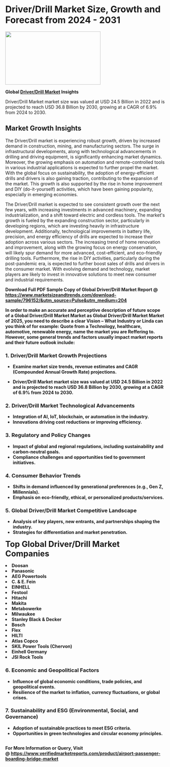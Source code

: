 <H1>Driver/Drill Market Size, Growth and Forecast from 2024 - 2031</H1><img class="aligncenter size-medium wp-image-584254" src="https://thirdeyenews.in/wp-content/uploads/2024/09/Global-Market-Research-300x168.jpeg" alt="" width="300" height="168" /><p><strong>Global&nbsp;<a href="https://www.marketsizeandtrends.com/download-sample/796152/&amp;utm_source=Pulse&amp;utm_medium=204">Driver/Drill Market</a> Insights</strong></p><p>Driver/Drill Market market size was valued at USD 24.5 Billion in 2022 and is projected to reach USD 36.8 Billion by 2030, growing at a CAGR of 6.9% from 2024 to 2030.</p><p><h2>Market Growth Insights</h2> <p>The Driver/Drill market is experiencing robust growth, driven by increased demand in construction, mining, and manufacturing sectors. The surge in infrastructural developments, along with technological advancements in drilling and driving equipment, is significantly enhancing market dynamics. Moreover, the growing emphasis on automation and remote-controlled tools in various industrial applications is expected to further propel the market. With the global focus on sustainability, the adoption of energy-efficient drills and drivers is also gaining traction, contributing to the expansion of the market. This growth is also supported by the rise in home improvement and DIY (do-it-yourself) activities, which have been gaining popularity, especially in emerging economies.</p> <p><strong></strong></p> <p>The Driver/Drill market is expected to see consistent growth over the next few years, with increasing investments in advanced machinery, expanding industrialization, and a shift toward electric and cordless tools. The market's growth is fueled by the expanding construction sector, particularly in developing regions, which are investing heavily in infrastructure development. Additionally, technological improvements in battery life, precision, and energy efficiency of drills are expected to increase their adoption across various sectors. The increasing trend of home renovation and improvement, along with the growing focus on energy conservation, will likely spur demand for more advanced, cost-efficient, and eco-friendly drilling tools. Furthermore, the rise in DIY activities, particularly during the post-pandemic era, is expected to further boost sales of drills and drivers in the consumer market. With evolving demand and technology, market players are likely to invest in innovative solutions to meet new consumer and industrial requirements.</p> <p><strong></p><p><span class=""><strong>Download Full PDF Sample Copy of Global Driver/Drill Market Report</strong> @ <a href="https://www.marketsizeandtrends.com/download-sample/796152/&amp;utm_source=Pulse&amp;utm_medium=204" target="_blank">https://www.marketsizeandtrends.com/download-sample/796152/&amp;utm_source=Pulse&amp;utm_medium=204</a></span></p><p>In order to make an accurate and perceptive description of future scope of a Global&nbsp;Driver/Drill Market Market as Global&nbsp;Driver/Drill Market Market of 2025, you need to describe a clear Vision &ndash; What Industry or Linda can you think of for example: Quote from a Technology, healthcare, automotive, renewable energy, name the market you are Reffering to. However, some general trends and factors usually impact market reports and their future outlook include:</p><h3>1.&nbsp;<strong>Driver/Drill Market Growth Projections</strong></h3><ul><li>Examine market size trends, revenue estimates and CAGR (Compounded Annual Growth Rate) projections.</li><li><p>Driver/Drill Market market size was valued at USD 24.5 Billion in 2022 and is projected to reach USD 36.8 Billion by 2030, growing at a CAGR of 6.9% from 2024 to 2030.</p></li></ul><h3>2.&nbsp;<strong>Driver/Drill Market Technological Advancements</strong></h3><ul><li>Integration of AI, IoT, blockchain, or automation in the industry.</li><li>Innovations driving cost reductions or improving efficiency.</li></ul><h3>3.&nbsp;<strong>Regulatory and Policy Changes</strong></h3><ul><li>Impact of global and regional regulations, including sustainability and carbon-neutral goals.</li><li>Compliance challenges and opportunities tied to government initiatives.</li></ul><h3>4.&nbsp;<strong>Consumer Behavior Trends</strong></h3><ul><li>Shifts in demand influenced by generational preferences (e.g., Gen Z, Millennials).</li><li>Emphasis on eco-friendly, ethical, or personalized products/services.</li></ul><h3>5.&nbsp;<strong>Global Driver/Drill Market Competitive Landscape</strong></h3><ul><li>Analysis of key players, new entrants, and partnerships shaping the industry.</li><li>Strategies for differentiation and market penetration.</li></ul><p data-pm-slice="1 1 []"><span style="color: inherit; font-family: inherit; font-size: 25px;">Top Global Driver/Drill Market Companies</span></p><div class="" data-test-id=""><p><li>Doosan</li><li> Panasonic</li><li> AEG Powertools</li><li> C. & E. Fein</li><li> EINHELL</li><li> Festool</li><li> Hitachi</li><li> Makita</li><li> Metabowerke</li><li> Milwaukee</li><li> Stanley Black & Decker</li><li> Bosch</li><li> Flex</li><li> HILTI</li><li> Atlas Copco</li><li> SKIL Power Tools (Chervon)</li><li> Einhell Germany</li><li> JSI Rock Tools</li></p></div><h3>6.&nbsp;<strong>Economic and Geopolitical Factors</strong></h3><ul><li>Influence of global economic conditions, trade policies, and geopolitical events.</li><li>Resilience of the market to inflation, currency fluctuations, or global crises.</li></ul><h3>7.&nbsp;<strong>Sustainability and ESG (Environmental, Social, and Governance)</strong></h3><ul><li>Adoption of sustainable practices to meet ESG criteria.</li><li>Opportunities in green technologies and circular economy principles.</li></ul><h2><strong style="font-size: 14px;">For More Information or Query, Visit @&nbsp;</strong><a style="background-color: #ffffff; font-size: 14px;" href="https://www.marketsizeandtrends.com/report/driver-drill-market/" target="_blank">https://www.verifiedmarketreports.com/product/airport-passenger-boarding-bridge-market</a></h2>
